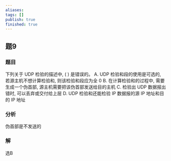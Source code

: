 ```yaml
---
aliases: 
tags: []
publish: true
finished: true
---
```

## 题9
### 题目
下列关于 UDP 检验的描述中, ( ) 是错误的。
A. UDP 检验和段的使用是可选的, 若源主机不想计算检验和, 则该检验和段应为全 0
B. 在计算检验和的过程中, 需要生成一个伪首部, 源主机需要把该伪首部发送给目的主机
C. 检验出 UDP 数据报出错时, 可以丢弃或交付给上层
D. UDP 检验和还能检验 IP 数据报的源 IP 地址和目的 IP 地址
### 分析
伪首部是不发送的
### 解
选B
